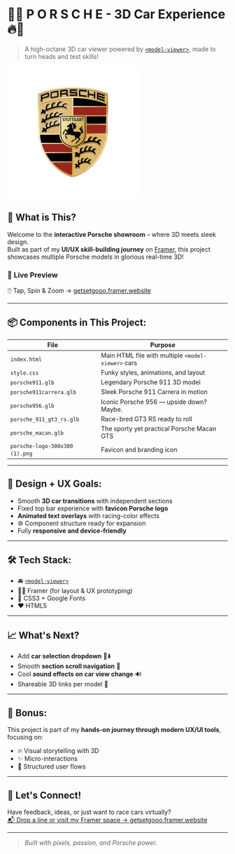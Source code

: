 # 🚗🔥 **P O R S C H E  - 3D Car Experience** 🔥🚗

> A high-octane 3D car viewer powered by [`<model-viewer>`](https://modelviewer.dev/), made to turn heads and test skills!

![Porsche Logo](./porsche-logo-300x300%20(1).png)

## 🎯 What is This?
Welcome to the **interactive Porsche showroom** – where 3D meets sleek design.  
Built as part of my **UI/UX skill-building journey** on [Framer](https://getsetgooo.framer.website), this project showcases multiple Porsche models in glorious real-time 3D!

### 🔗 **Live Preview**  
🖱️ Tap, Spin & Zoom → [getsetgooo.framer.website](https://getsetgooo.framer.website)  

---

## 📦 Components in This Project:

| File                          | Purpose                                                    |
|-------------------------------|-------------------------------------------------------------|
| `index.html`                  | Main HTML file with multiple `<model-viewer>` cars         |
| `style.css`                   | Funky styles, animations, and layout                        |
| `porsche911.glb`              | Legendary Porsche 911 3D model                              |
| `porsche911carrera.glb`       | Sleek Porsche 911 Carrera in motion                         |
| `porsche956.glb`              | Iconic Porsche 956 — upside down? Maybe.                    |
| `porsche_911_gt3_rs.glb`      | Race-bred GT3 RS ready to roll                              |
| `porsche_macan.glb`           | The sporty yet practical Porsche Macan GTS                  |
| `porsche-logo-300x300 (1).png`| Favicon and branding icon                                   |

---

## 🎨 Design + UX Goals:
- Smooth **3D car transitions** with independent sections  
- Fixed top bar experience with **favicon Porsche logo**  
- **Animated text overlays** with racing-color effects  
- ⚙️ Component structure ready for expansion  
- Fully **responsive and device-friendly**

---

## 🛠️ Tech Stack:
- 🚘 [`<model-viewer>`](https://modelviewer.dev/)
- 🧑‍🎨 Framer (for layout & UX prototyping)
- 🎨 CSS3 + Google Fonts
- ❤️ HTML5

---

## 📈 What's Next?
- Add **car selection dropdown** 🚗⬇️  
- Smooth **section scroll navigation** 🔄  
- Cool **sound effects on car view change** 🔊  
- Shareable 3D links per model 🔗  

---

## 🧠 Bonus:
This project is part of my **hands-on journey through modern UX/UI tools**, focusing on:
- 🔥 Visual storytelling with 3D
- ✨ Micro-interactions
- 🧭 Structured user flows

---

## 🤙 Let's Connect!
Have feedback, ideas, or just want to race cars virtually?  
[📬 Drop a line or visit my Framer space → getsetgooo.framer.website](https://getsetgooo.framer.website)

---

> _Built with pixels, passion, and Porsche power._
